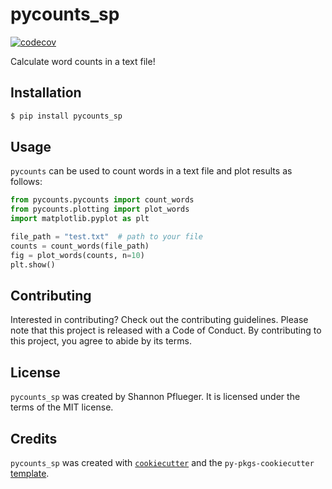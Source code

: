 # pycounts_sp

[![codecov](https://codecov.io/github/Shan-non/pycounts_sp/graph/badge.svg?token=FTYQWNWSVR)](https://codecov.io/github/Shan-non/pycounts_sp)

Calculate word counts in a text file!

## Installation

```bash
$ pip install pycounts_sp
```

## Usage

`pycounts` can be used to count words in a text file and plot results
as follows:

```python
from pycounts.pycounts import count_words
from pycounts.plotting import plot_words
import matplotlib.pyplot as plt

file_path = "test.txt"  # path to your file
counts = count_words(file_path)
fig = plot_words(counts, n=10)
plt.show()
```

## Contributing

Interested in contributing? Check out the contributing guidelines. Please note that this project is released with a Code of Conduct. By contributing to this project, you agree to abide by its terms.

## License

`pycounts_sp` was created by Shannon Pflueger. It is licensed under the terms of the MIT license.

## Credits

`pycounts_sp` was created with [`cookiecutter`](https://cookiecutter.readthedocs.io/en/latest/) and the `py-pkgs-cookiecutter` [template](https://github.com/py-pkgs/py-pkgs-cookiecutter).
